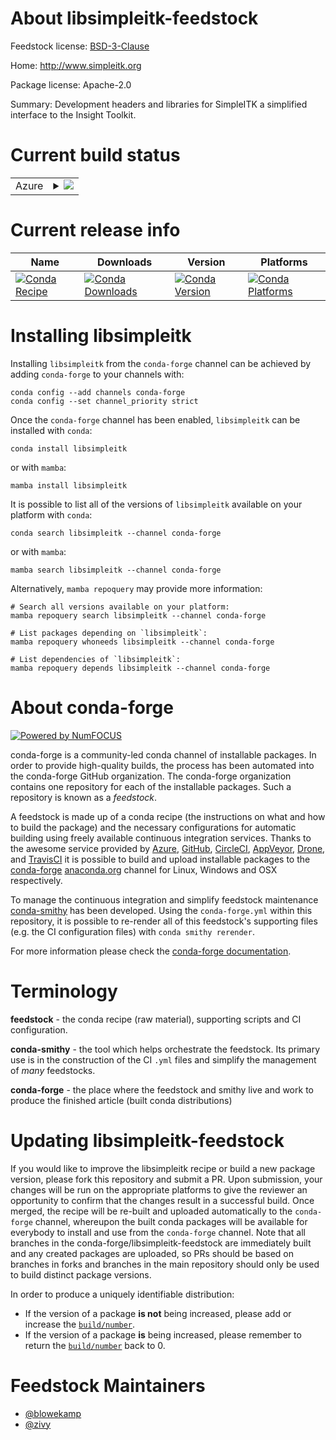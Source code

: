 About libsimpleitk-feedstock
============================

Feedstock license: [BSD-3-Clause](https://github.com/conda-forge/libsimpleitk-feedstock/blob/main/LICENSE.txt)

Home: http://www.simpleitk.org

Package license: Apache-2.0

Summary: Development headers and libraries for SimpleITK a simplified interface to the Insight Toolkit.

Current build status
====================


<table>
    
  <tr>
    <td>Azure</td>
    <td>
      <details>
        <summary>
          <a href="https://dev.azure.com/conda-forge/feedstock-builds/_build/latest?definitionId=7854&branchName=main">
            <img src="https://dev.azure.com/conda-forge/feedstock-builds/_apis/build/status/libsimpleitk-feedstock?branchName=main">
          </a>
        </summary>
        <table>
          <thead><tr><th>Variant</th><th>Status</th></tr></thead>
          <tbody><tr>
              <td>linux_64</td>
              <td>
                <a href="https://dev.azure.com/conda-forge/feedstock-builds/_build/latest?definitionId=7854&branchName=main">
                  <img src="https://dev.azure.com/conda-forge/feedstock-builds/_apis/build/status/libsimpleitk-feedstock?branchName=main&jobName=linux&configuration=linux%20linux_64_" alt="variant">
                </a>
              </td>
            </tr><tr>
              <td>linux_aarch64</td>
              <td>
                <a href="https://dev.azure.com/conda-forge/feedstock-builds/_build/latest?definitionId=7854&branchName=main">
                  <img src="https://dev.azure.com/conda-forge/feedstock-builds/_apis/build/status/libsimpleitk-feedstock?branchName=main&jobName=linux&configuration=linux%20linux_aarch64_" alt="variant">
                </a>
              </td>
            </tr><tr>
              <td>osx_64</td>
              <td>
                <a href="https://dev.azure.com/conda-forge/feedstock-builds/_build/latest?definitionId=7854&branchName=main">
                  <img src="https://dev.azure.com/conda-forge/feedstock-builds/_apis/build/status/libsimpleitk-feedstock?branchName=main&jobName=osx&configuration=osx%20osx_64_" alt="variant">
                </a>
              </td>
            </tr><tr>
              <td>osx_arm64</td>
              <td>
                <a href="https://dev.azure.com/conda-forge/feedstock-builds/_build/latest?definitionId=7854&branchName=main">
                  <img src="https://dev.azure.com/conda-forge/feedstock-builds/_apis/build/status/libsimpleitk-feedstock?branchName=main&jobName=osx&configuration=osx%20osx_arm64_" alt="variant">
                </a>
              </td>
            </tr><tr>
              <td>win_64</td>
              <td>
                <a href="https://dev.azure.com/conda-forge/feedstock-builds/_build/latest?definitionId=7854&branchName=main">
                  <img src="https://dev.azure.com/conda-forge/feedstock-builds/_apis/build/status/libsimpleitk-feedstock?branchName=main&jobName=win&configuration=win%20win_64_" alt="variant">
                </a>
              </td>
            </tr>
          </tbody>
        </table>
      </details>
    </td>
  </tr>
</table>

Current release info
====================

| Name | Downloads | Version | Platforms |
| --- | --- | --- | --- |
| [![Conda Recipe](https://img.shields.io/badge/recipe-libsimpleitk-green.svg)](https://anaconda.org/conda-forge/libsimpleitk) | [![Conda Downloads](https://img.shields.io/conda/dn/conda-forge/libsimpleitk.svg)](https://anaconda.org/conda-forge/libsimpleitk) | [![Conda Version](https://img.shields.io/conda/vn/conda-forge/libsimpleitk.svg)](https://anaconda.org/conda-forge/libsimpleitk) | [![Conda Platforms](https://img.shields.io/conda/pn/conda-forge/libsimpleitk.svg)](https://anaconda.org/conda-forge/libsimpleitk) |

Installing libsimpleitk
=======================

Installing `libsimpleitk` from the `conda-forge` channel can be achieved by adding `conda-forge` to your channels with:

```
conda config --add channels conda-forge
conda config --set channel_priority strict
```

Once the `conda-forge` channel has been enabled, `libsimpleitk` can be installed with `conda`:

```
conda install libsimpleitk
```

or with `mamba`:

```
mamba install libsimpleitk
```

It is possible to list all of the versions of `libsimpleitk` available on your platform with `conda`:

```
conda search libsimpleitk --channel conda-forge
```

or with `mamba`:

```
mamba search libsimpleitk --channel conda-forge
```

Alternatively, `mamba repoquery` may provide more information:

```
# Search all versions available on your platform:
mamba repoquery search libsimpleitk --channel conda-forge

# List packages depending on `libsimpleitk`:
mamba repoquery whoneeds libsimpleitk --channel conda-forge

# List dependencies of `libsimpleitk`:
mamba repoquery depends libsimpleitk --channel conda-forge
```


About conda-forge
=================

[![Powered by
NumFOCUS](https://img.shields.io/badge/powered%20by-NumFOCUS-orange.svg?style=flat&colorA=E1523D&colorB=007D8A)](https://numfocus.org)

conda-forge is a community-led conda channel of installable packages.
In order to provide high-quality builds, the process has been automated into the
conda-forge GitHub organization. The conda-forge organization contains one repository
for each of the installable packages. Such a repository is known as a *feedstock*.

A feedstock is made up of a conda recipe (the instructions on what and how to build
the package) and the necessary configurations for automatic building using freely
available continuous integration services. Thanks to the awesome service provided by
[Azure](https://azure.microsoft.com/en-us/services/devops/), [GitHub](https://github.com/),
[CircleCI](https://circleci.com/), [AppVeyor](https://www.appveyor.com/),
[Drone](https://cloud.drone.io/welcome), and [TravisCI](https://travis-ci.com/)
it is possible to build and upload installable packages to the
[conda-forge](https://anaconda.org/conda-forge) [anaconda.org](https://anaconda.org/)
channel for Linux, Windows and OSX respectively.

To manage the continuous integration and simplify feedstock maintenance
[conda-smithy](https://github.com/conda-forge/conda-smithy) has been developed.
Using the ``conda-forge.yml`` within this repository, it is possible to re-render all of
this feedstock's supporting files (e.g. the CI configuration files) with ``conda smithy rerender``.

For more information please check the [conda-forge documentation](https://conda-forge.org/docs/).

Terminology
===========

**feedstock** - the conda recipe (raw material), supporting scripts and CI configuration.

**conda-smithy** - the tool which helps orchestrate the feedstock.
                   Its primary use is in the construction of the CI ``.yml`` files
                   and simplify the management of *many* feedstocks.

**conda-forge** - the place where the feedstock and smithy live and work to
                  produce the finished article (built conda distributions)


Updating libsimpleitk-feedstock
===============================

If you would like to improve the libsimpleitk recipe or build a new
package version, please fork this repository and submit a PR. Upon submission,
your changes will be run on the appropriate platforms to give the reviewer an
opportunity to confirm that the changes result in a successful build. Once
merged, the recipe will be re-built and uploaded automatically to the
`conda-forge` channel, whereupon the built conda packages will be available for
everybody to install and use from the `conda-forge` channel.
Note that all branches in the conda-forge/libsimpleitk-feedstock are
immediately built and any created packages are uploaded, so PRs should be based
on branches in forks and branches in the main repository should only be used to
build distinct package versions.

In order to produce a uniquely identifiable distribution:
 * If the version of a package **is not** being increased, please add or increase
   the [``build/number``](https://docs.conda.io/projects/conda-build/en/latest/resources/define-metadata.html#build-number-and-string).
 * If the version of a package **is** being increased, please remember to return
   the [``build/number``](https://docs.conda.io/projects/conda-build/en/latest/resources/define-metadata.html#build-number-and-string)
   back to 0.

Feedstock Maintainers
=====================

* [@blowekamp](https://github.com/blowekamp/)
* [@zivy](https://github.com/zivy/)

